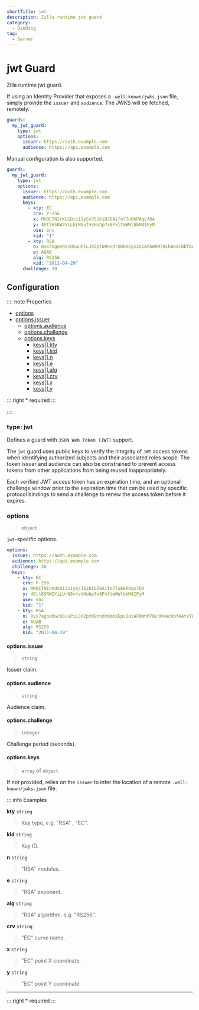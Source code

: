 ```yaml
---
shortTitle: jwt
description: Zilla runtime jwt guard
category:
  - Binding
tag:
  - Server
---
```


# jwt Guard

Zilla runtime jwt guard.

If using an Identity Provider that exposes a `.well-known/jwks.json` file, simply provide the `issuer` and `audience`. The JWKS will be fetched, remotely.

```yaml {2}
guards:
  my_jwt_guard:
    type: jwt
    options:
      issuer: https://auth.example.com
      audience: https://api.example.com
```

Manual configuration is also supported.

```yaml {2}
guards:
  my_jwt_guard:
    type: jwt
    options:
      issuer: https://auth.example.com
      audience: https://api.example.com
      keys:
        - kty: EC
          crv: P-256
          x: MKBCTNIcKUSDii11ySs3526iDZ8AiTo7Tu6KPAqv7D4
          y: 4Etl6SRW2YiLUrN5vfvVHuhp7x8PxltmWWlbbM4IFyM
          use: enc
          kid: "1"
        - kty: RSA
          n: 0vx7agoebGcQSuuPiLJXZptN9nndrQmbXEps2aiAFbWhM78LhWx4cbbfAAtVT86zwu1RK7aPFFxuhDR1L6tSoc_BJECPebWKRXjBZCiFV4n3oknjhMstn64tZ_2W-5JsGY4Hc5n9yBXArwl93lqt7_RN5w6Cf0h4QyQ5v-65YGjQR0_FDW2QvzqY368QQMicAtaSqzs8KJZgnYb9c7d0zgdAZHzu6qMQvRL5hajrn1n91CbOpbISD08qNLyrdkt-bFTWhAI4vMQFh6WeZu0fM4lFd2NcRwr3XPksINHaQ-G_xBniIqbw0Ls1jF44-csFCur-kEgU8awapJzKnqDKgw
          e: AQAB
          alg: RS256
          kid: "2011-04-29"
      challenge: 30
```

## Configuration

:::: note Properties

- [options](#options)
- [options.issuer](#options-issuer)
  - [options.audience](#options-audience)
  - [options.challenge](#options-challenge)
  - [options.keys](#options-keys)
    - [keys\[\].kty](#keys-kty)
    - [keys\[\].kid](#keys-kid)
    - [keys\[\].n](#keys-n)
    - [keys\[\].e](#keys-e)
    - [keys\[\].alg](#keys-alg)
    - [keys\[\].crv](#keys-crv)
    - [keys\[\].x](#keys-x)
    - [keys\[\].y](#keys-y)

::: right \* required
:::

::::

### type: jwt

Defines a guard with `JSON Web Token (JWT)` support.

The `jwt` guard uses public keys to verify the integrity of `JWT` access tokens when identifying authorized subjects and their associated roles scope. The token issuer and audience can also be constrained to prevent access tokens from other applications from being reused inappropriately.

Each verified JWT access token has an expiration time, and an optional challenge window prior to the expiration time that can be used by specific protocol bindings to send a challenge to renew the access token before it expires.

### options

> `object`

`jwt`-specific options.

```yaml
options:
  issuer: https://auth.example.com
  audience: https://api.example.com
  challenge: 30
  keys:
    - kty: EC
      crv: P-256
      x: MKBCTNIcKUSDii11ySs3526iDZ8AiTo7Tu6KPAqv7D4
      y: 4Etl6SRW2YiLUrN5vfvVHuhp7x8PxltmWWlbbM4IFyM
      use: enc
      kid: "1"
    - kty: RSA
      n: 0vx7agoebGcQSuuPiLJXZptN9nndrQmbXEps2aiAFbWhM78LhWx4cbbfAAtVT86zwu1RK7aPFFxuhDR1L6tSoc_BJECPebWKRXjBZCiFV4n3oknjhMstn64tZ_2W-5JsGY4Hc5n9yBXArwl93lqt7_RN5w6Cf0h4QyQ5v-65YGjQR0_FDW2QvzqY368QQMicAtaSqzs8KJZgnYb9c7d0zgdAZHzu6qMQvRL5hajrn1n91CbOpbISD08qNLyrdkt-bFTWhAI4vMQFh6WeZu0fM4lFd2NcRwr3XPksINHaQ-G_xBniIqbw0Ls1jF44-csFCur-kEgU8awapJzKnqDKgw
      e: AQAB
      alg: RS256
      kid: "2011-04-29"
```

#### options.issuer

> `string`

Issuer claim.

#### options.audience

> `string`

Audience claim.

#### options.challenge

> `integer`

Challenge period (seconds).

#### options.keys

> `array` of `object`

If not provided, relies on the `issuer` to infer the location of a remote `.well-known/jwks.json` file.

::: info Examples

**kty** `string`

> Key type, e.g. "RSA" , "EC".

**kid** `string`

> Key ID.

**n** `string`

> "RSA" modulus.

**e** `string`

> "RSA" exponent.

**alg** `string`

> "RSA" algorithm, e.g. "RS256".

**crv** `string`

> "EC" curve name.

**x** `string`

> "EC" point X coordinate.

**y** `string`

> "EC" point Y coordinate.

---

::: right \* required
:::
